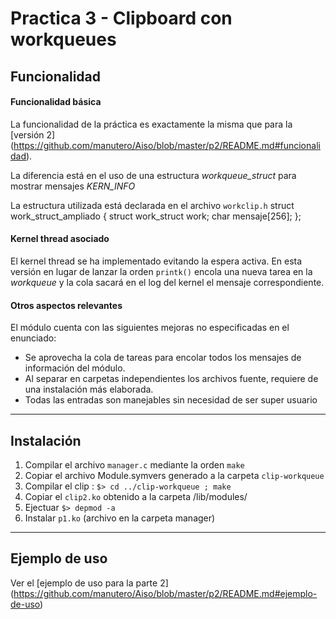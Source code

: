Practica 3 - Clipboard con workqueues
==============================


Funcionalidad
-----------------

#### Funcionalidad básica

La funcionalidad de la práctica es exactamente la misma que para la [versión 2] (https://github.com/manutero/Aiso/blob/master/p2/README.md#funcionalidad).

La diferencia está en el uso de una estructura *workqueue_struct* para mostrar mensajes *KERN_INFO*

La estructura utilizada está declarada en el archivo ```workclip.h```
    struct work_struct_ampliado {
        struct work_struct work;
        char  mensaje[256];
    };

#### Kernel thread asociado

El kernel thread se ha implementado evitando la espera activa. En esta versión en lugar de lanzar la orden ```printk()``` encola una nueva tarea en la *workqueue* y la cola sacará en el log del kernel el mensaje correspondiente.

#### Otros aspectos relevantes

El módulo cuenta con las siguientes mejoras no especificadas en el enunciado:

 - Se aprovecha la cola de tareas para encolar todos los mensajes de información del módulo.
 - Al separar en carpetas independientes los archivos fuente, requiere de una instalación más elaborada.
 - Todas las entradas son manejables sin necesidad de ser super usuario
 
***

Instalación
-----------

1. Compilar el archivo ```manager.c``` mediante la orden ```make```
2. Copiar el archivo Module.symvers generado a la carpeta ```clip-workqueue```
3. Compilar el clip : ```$> cd ../clip-workqueue ; make```
4. Copiar el ```clip2.ko``` obtenido a la carpeta /lib/modules/<version-kernel>
4. Ejectuar ```$> depmod -a```
5. Instalar ```p1.ko``` (archivo en la carpeta manager)

***

Ejemplo de uso
--------------------

Ver el [ejemplo de uso para la parte 2] (https://github.com/manutero/Aiso/blob/master/p2/README.md#ejemplo-de-uso)
